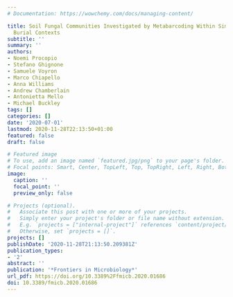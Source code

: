 ```yaml
---
# Documentation: https://wowchemy.com/docs/managing-content/

title: Soil Fungal Communities Investigated by Metabarcoding Within Simulated Forensic
  Burial Contexts
subtitle: ''
summary: ''
authors:
- Noemi Procopio
- Stefano Ghignone
- Samuele Voyron
- Marco Chiapello
- Anna Williams
- Andrew Chamberlain
- Antonietta Mello
- Michael Buckley
tags: []
categories: []
date: '2020-07-01'
lastmod: 2020-11-28T22:13:50+01:00
featured: false
draft: false

# Featured image
# To use, add an image named `featured.jpg/png` to your page's folder.
# Focal points: Smart, Center, TopLeft, Top, TopRight, Left, Right, BottomLeft, Bottom, BottomRight.
image:
  caption: ''
  focal_point: ''
  preview_only: false

# Projects (optional).
#   Associate this post with one or more of your projects.
#   Simply enter your project's folder or file name without extension.
#   E.g. `projects = ["internal-project"]` references `content/project/deep-learning/index.md`.
#   Otherwise, set `projects = []`.
projects: []
publishDate: '2020-11-28T21:13:50.209381Z'
publication_types:
- '2'
abstract: ''
publication: '*Frontiers in Microbiology*'
url_pdf: https://doi.org/10.3389%2Ffmicb.2020.01686
doi: 10.3389/fmicb.2020.01686
---
```

